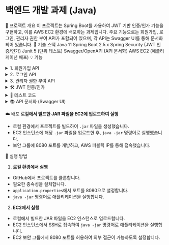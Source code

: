 # 백엔드 개발 과제 (Java)
📖 프로젝트 개요
이 프로젝트는 Spring Boot를 사용하여 JWT 기반 인증/인가 기능을 구현하고, 이를 AWS EC2 환경에 배포하는 과제입니다. 주요 기능으로는 회원가입, 로그인, 관리자 권한 부여 API가 포함되어 있으며, 각 API는 Swagger UI를 통해 문서화되어 있습니다.
🔧 기술 스택
Java 11
Spring Boot 2.5.x
Spring Security (JWT 인증/인가)
Junit 5 (단위 테스트)
Swagger/OpenAPI (API 문서화)
AWS EC2 (애플리케이션 배포)
💡 기능
<details>
<summary>1. 회원가입 API</summary>

- **HTTP Method**: POST  
- **URL**: /signup  

**Request Body 예시(성공)**:  
![image](https://github.com/user-attachments/assets/6a08094c-298c-4252-9c26-965b3afb6e2f)

**Response Body 예시 (실패: 이미 가입된 사용자)**:  
![image](https://github.com/user-attachments/assets/068e3729-a6c5-450e-af44-5d858f6870f4)

</details>

<details>
<summary>2. 로그인 API</summary>

- **HTTP Method**: POST  
- **URL**: /login  

**Request Body 예시(성공)**:  
![image](https://github.com/user-attachments/assets/5752af4e-6d05-49a3-8ad2-9b0833b2608d)

**Response Body 예시 (실패: 잘못된 계정 정보)**:  
![image](https://github.com/user-attachments/assets/a7b2c3b2-33f8-4051-a2be-e9c80ab8422f)

</details>

<details>
<summary>3. 관리자 권한 부여 API</summary>

- **HTTP Method**: PATCH  
- **URL**: /admin/users/{userId}/roles  

**Response Body 예시 (성공)**:  
![image](https://github.com/user-attachments/assets/f71ab569-3390-467a-aead-2f1f887ce150)

**Response Body 예시 (실패: 접근 권한 없음)**:  
![image](https://github.com/user-attachments/assets/3a8b7447-ada1-4b28-8eb9-c964fa24e652)

</details>
<details>
<summary>🛠 JWT 인증/인가</summary>

- ✅ **JWT 토큰 생성 및 검증**: 유효한 JWT 토큰이 생성되고 검증됩니다.
- ✅ **토큰 만료 및 갱신**: 만료된 토큰은 `INVALID_TOKEN` 에러로 처리됩니다.
- ✅ **권한 확인**: 역할에 따라 API 접근이 제한됩니다 (예: 관리자 권한 필요).
- ✅ **부정적 케이스**: 토큰 없음, 잘못된 형식, 만료된 토큰에 대한 에러 처리 확인.
- ✅ **역할 기반 접근 제어**: 권한 없는 사용자가 관리자 API에 접근할 경우 `ACCESS_DENIED` 에러 발생.

</details>

<details>
<summary>🧪 테스트 코드</summary>

테스트는 정상적인 입력, 잘못된 입력, 권한 부족 등 Controller, Service의 테스트를 진행했습니다.  
![image](https://github.com/user-attachments/assets/a0a0a507-fdf4-478f-8269-f1db8c2707ad)
예시 테스트 케이스
회원가입: 정상적인 사용자 정보와 이미 가입된 사용자에 대한 테스트.
로그인: 올바른 자격 증명과 잘못된 자격 증명에 대한 테스트.
관리자 권한 부여: 관리자가 요청할 때와 일반 사용자가 요청할 때의 처리 결과 비교.

</details>

<details>
<summary>📚 API 문서화 (Swagger UI)</summary>

Swagger UI를 사용하여 API 문서를 자동으로 생성하고, 웹 브라우저에서 API 명세서를 쉽게 확인할 수 있습니다.  
Swagger UI URL: [http://localhost:8080/swagger-ui/index.html](http://localhost:8080/swagger-ui/index.html)

<details>
<summary>1. 회원가입 요청, 응답</summary>
**요청 예시**:
  
![회원가입 요청](https://github.com/user-attachments/assets/3020f805-a1a4-4767-a86f-4182aae315f1)

**응답 예시**:  
![회원가입 응답](https://github.com/user-attachments/assets/2344b884-c064-4f3d-9d6a-a085e6235463)

</details>

<details>
<summary>2. 로그인 요청, 응답</summary>
**요청 예시**:  

![로그인 요청](https://github.com/user-attachments/assets/9ef12faa-08c5-4297-b006-8b6a924f84b6)

**응답 예시**:  
![로그인 응답](https://github.com/user-attachments/assets/e0a990e9-122a-43e0-936d-5dd0129e2a10)

</details>

<details>
<summary>3. 회원탈퇴 요청, 응답</summary>
**요청 예시**:  
  
![회원탈퇴 요청](https://github.com/user-attachments/assets/9365360c-25e0-4338-abf0-4b6dbf46f8df)

</details>

</details>



☁️ 배포
**로컬에서 빌드한 JAR 파일을 EC2에 업로드하여 실행**
- 로컬 환경에서 프로젝트를 빌드하여 `.jar` 파일을 생성했습니다.
- EC2 인스턴스에 해당 `.jar` 파일을 업로드한 후, `java -jar` 명령어로 실행했습니다.
- 보안 그룹에 8080 포트를 개방하고, AWS 퍼블릭 IP를 통해 접속했습니다.

🚀 실행 방법
1. **로컬 환경에서 실행**
- GitHub에서 프로젝트를 클론합니다.
- 필요한 종속성을 설치합니다.
- `application.properties`에서 포트를 8080으로 설정합니다.
- `java -jar` 명령어로 애플리케이션을 실행합니다.

2. **EC2에서 실행**
- 로컬에서 빌드한 JAR 파일을 EC2 인스턴스로 업로드합니다.
- EC2 인스턴스에서 SSH로 접속하여 `java -jar` 명령어로 애플리케이션을 실행합니다.
- EC2 보안 그룹에서 8080 포트를 허용하여 외부 접근이 가능하도록 설정합니다.




